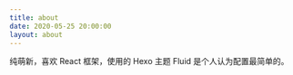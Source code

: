 ```yaml
---
title: about
date: 2020-05-25 20:00:00
layout: about
---
```


纯萌新，喜欢 React 框架，使用的 Hexo 主题 Fluid 是个人认为配置最简单的。
